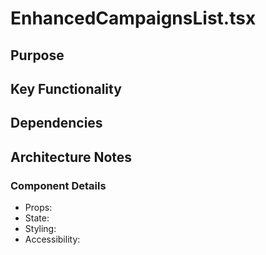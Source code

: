 # EnhancedCampaignsList.tsx

## Purpose

## Key Functionality

## Dependencies

## Architecture Notes

### Component Details
- Props: 
- State: 
- Styling: 
- Accessibility: 
